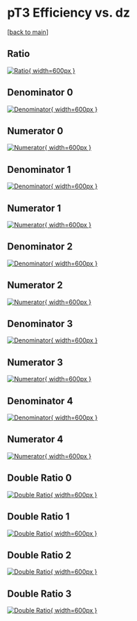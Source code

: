 # pT3 Efficiency vs. dz

[[back to main](./)]



## Ratio

[![Ratio](../mtv/var/pT3_base_321_0_eff_dz.png){ width=600px }](../mtv/var/pT3_base_321_0_eff_dz.pdf)

## Denominator 0

[![Denominator](../mtv/den/pT3_base_321_0_eff_dz_den0.png){ width=600px }](../mtv/den/pT3_base_321_0_eff_dz_den0.pdf)

## Numerator 0

[![Numerator](../mtv/num/pT3_base_321_0_eff_dz_num0.png){ width=600px }](../mtv/num/pT3_base_321_0_eff_dz_num0.pdf)

## Denominator 1

[![Denominator](../mtv/den/pT3_base_321_0_eff_dz_den1.png){ width=600px }](../mtv/den/pT3_base_321_0_eff_dz_den1.pdf)

## Numerator 1

[![Numerator](../mtv/num/pT3_base_321_0_eff_dz_num1.png){ width=600px }](../mtv/num/pT3_base_321_0_eff_dz_num1.pdf)

## Denominator 2

[![Denominator](../mtv/den/pT3_base_321_0_eff_dz_den2.png){ width=600px }](../mtv/den/pT3_base_321_0_eff_dz_den2.pdf)

## Numerator 2

[![Numerator](../mtv/num/pT3_base_321_0_eff_dz_num2.png){ width=600px }](../mtv/num/pT3_base_321_0_eff_dz_num2.pdf)

## Denominator 3

[![Denominator](../mtv/den/pT3_base_321_0_eff_dz_den3.png){ width=600px }](../mtv/den/pT3_base_321_0_eff_dz_den3.pdf)

## Numerator 3

[![Numerator](../mtv/num/pT3_base_321_0_eff_dz_num3.png){ width=600px }](../mtv/num/pT3_base_321_0_eff_dz_num3.pdf)

## Denominator 4

[![Denominator](../mtv/den/pT3_base_321_0_eff_dz_den4.png){ width=600px }](../mtv/den/pT3_base_321_0_eff_dz_den4.pdf)

## Numerator 4

[![Numerator](../mtv/num/pT3_base_321_0_eff_dz_num4.png){ width=600px }](../mtv/num/pT3_base_321_0_eff_dz_num4.pdf)

## Double Ratio 0

[![Double Ratio](../mtv/ratio/pT3_base_321_0_eff_dz_ratio0.png){ width=600px }](../mtv/ratio/pT3_base_321_0_eff_dz_ratio0.pdf)

## Double Ratio 1

[![Double Ratio](../mtv/ratio/pT3_base_321_0_eff_dz_ratio1.png){ width=600px }](../mtv/ratio/pT3_base_321_0_eff_dz_ratio1.pdf)

## Double Ratio 2

[![Double Ratio](../mtv/ratio/pT3_base_321_0_eff_dz_ratio2.png){ width=600px }](../mtv/ratio/pT3_base_321_0_eff_dz_ratio2.pdf)

## Double Ratio 3

[![Double Ratio](../mtv/ratio/pT3_base_321_0_eff_dz_ratio3.png){ width=600px }](../mtv/ratio/pT3_base_321_0_eff_dz_ratio3.pdf)

